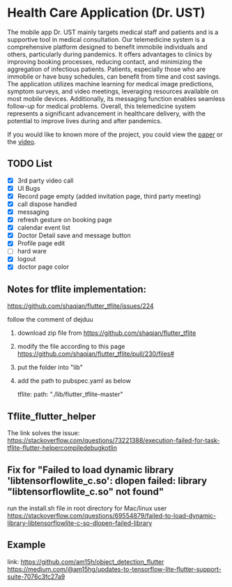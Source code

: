 # Health Care Application (Dr. UST)
The mobile app Dr. UST mainly targets medical staff and patients and is a supportive tool in medical consultation. Our telemedicine system is a comprehensive platform designed to benefit immobile individuals and others, particularly during pandemics. It offers advantages to clinics by improving booking processes, reducing contact, and minimizing the aggregation of infectious patients. Patients, especially those who are immobile or have busy schedules, can benefit from time and cost savings. The application utilizes machine learning for medical image predictions, symptom surveys, and video meetings, leveraging resources available on most mobile devices. Additionally, its messaging function enables seamless follow-up for medical problems. Overall, this telemedicine system represents a significant advancement in healthcare delivery, with the potential to improve lives during and after pandemics.

If you would like to known more of the project, you could view the [paper](https://drive.google.com/file/d/1N4W2iM2GKBxj5PLLNTmIGMv5g0VzcdLz/view?usp=sharing) or the [video](https://drive.google.com/file/d/1LkSA3A6bsWz6N9-kJrihpkCVTU9BoRqY/view?usp=sharing).

## TODO List 
- [x] 3rd party video call 
- [x] UI Bugs
- [x] Record page empty (added invitation page, third party meeting)
- [x] call dispose handled
- [x] messaging
- [x] refresh gesture on booking page
- [x] calendar event list
- [x] Doctor Detail save and message button
- [x] Profile page edit
- [ ] hard ware
- [x] logout
- [x] doctor page color

## Notes for tflite implementation:

https://github.com/shaqian/flutter_tflite/issues/224

follow the comment of dejduu

1. download zip file from https://github.com/shaqian/flutter_tflite

2. modify the file according to this page https://github.com/shaqian/flutter_tflite/pull/230/files#

3. put the folder into "lib" 

4. add the path to pubspec.yaml as below

    tflite:
    path: "./lib/flutter_tflite-master"

## Tflite_flutter_helper

The link solves the issue:
https://stackoverflow.com/questions/73221388/execution-failed-for-task-tflite-flutter-helpercompiledebugkotlin

## Fix for "Failed to load dynamic library 'libtensorflowlite_c.so': dlopen failed: library "libtensorflowlite_c.so" not found"
run the install.sh file in root directory for Mac/linux user
https://stackoverflow.com/questions/69554879/failed-to-load-dynamic-library-libtensorflowlite-c-so-dlopen-failed-library

## Example
link:
https://github.com/am15h/object_detection_flutter
https://medium.com/@am15hg/updates-to-tensorflow-lite-flutter-support-suite-7076c3fc27a9
